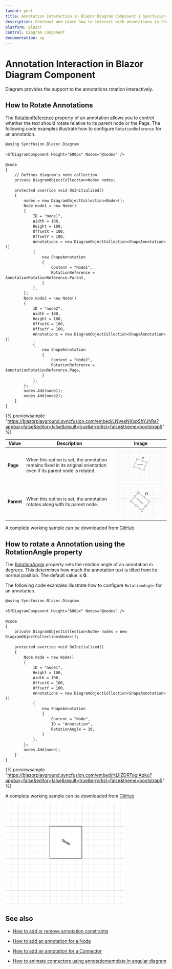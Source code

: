 ```yaml
---
layout: post
title: Annotation Interaction in Blazor Diagram Component | Syncfusion
description: Checkout and Learn how to interact with annotations in the Syncfusion Blazor Diagram component and much more details.
platform: Blazor
control: Diagram Component
documentation: ug
---
```


# Annotation Interaction in Blazor Diagram Component

Diagram provides the support to the annotations rotation interactively.

## How to Rotate Annotations
The [RotationReference](https://help.syncfusion.com/cr/blazor/Syncfusion.Blazor.Diagram.ShapeAnnotation.html#Syncfusion_Blazor_Diagram_ShapeAnnotation_RotationReference) property of an annotation allows you to control whether the text should rotate relative to its parent node or the Page. The following code examples illustrate how to configure `RotationReference` for an annotation.


```cshtml
@using Syncfusion.Blazor.Diagram

<SfDiagramComponent Height="600px" Nodes="@nodes" />

@code
{
    // Defines diagram's node collection.
    private DiagramObjectCollection<Node> nodes;

    protected override void OnInitialized()
    {
        nodes = new DiagramObjectCollection<Node>();
        Node node1 = new Node()
        {
            ID = "node1",
            Width = 100,
            Height = 100,
            OffsetX = 100,
            OffsetY = 100,
            Annotations = new DiagramObjectCollection<ShapeAnnotation>()
            {
                new ShapeAnnotation
                {
                    Content = "Node1",
                    RotationReference = AnnotationRotationReference.Parent,
                }
            },
        };
        Node node2 = new Node()
        {
            ID = "node2",
            Width = 100,
            Height = 100,
            OffsetX = 100,
            OffsetY = 100,
            Annotations = new DiagramObjectCollection<ShapeAnnotation>()
            {
                new ShapeAnnotation
                {
                    Content = "Node2",
                    RotationReference = AnnotationRotationReference.Page,
                }
            },
        };
        nodes.Add(node1);
        nodes.Add(node2);
    }
}
```
{% previewsample "https://blazorplayground.syncfusion.com/embed/LNVesNXxpShYJhRa?appbar=false&editor=false&result=true&errorlist=false&theme=bootstrap5" %}

 Value | Description | Image |
| -------- | -------- | -------- |
| **Page** | When this option is set, the annotation remains fixed in its original orientation even if its parent node is rotated. | ![Blazor Diagram RotationReference page](../images/rotationReferencePage.gif) |
| **Parent** | When this option is set, the annotation rotates along with its parent node. | ![Blazor Diagram RotationReference Parent](../images/rotationReferenceParent.gif) |


A complete working sample can be downloaded from [GitHub](https://github.com/SyncfusionExamples/Blazor-Diagram-Examples/tree/master/UG-Samples/Annotations/Interactions/RotationReference)

## How to rotate a Annotation using the RotationAngle property

The [RotationAngle](https://help.syncfusion.com/cr/blazor/Syncfusion.Blazor.Diagram.Annotation.html#Syncfusion_Blazor_Diagram_Annotation_RotationAngle) property sets the rotation angle of an annotation in degrees. This determines how much the annotation text is tilted from its normal position. The default value is **0**.

The following code examples illustrate how to configure `RotationAngle` for an annotation.

```cshtml
@using Syncfusion.Blazor.Diagram

<SfDiagramComponent Height="600px" Nodes="@nodes" />

@code
{
    private DiagramObjectCollection<Node> nodes = new DiagramObjectCollection<Node>();

    protected override void OnInitialized()
    {
        Node node = new Node()
        {
            ID = "node1",
            Height = 100,
            Width = 100,
            OffsetX = 100,
            OffsetY = 100,
            Annotations = new DiagramObjectCollection<ShapeAnnotation>()
            {
                new ShapeAnnotation
                {
                    Content = "Node",
                    ID = "Annotation",
                    RotationAngle = 30,
                }
            },
        };
        nodes.Add(node);
    }
}
```
{% previewsample "https://blazorplayground.syncfusion.com/embed/rtLIiZDRTogIAqku?appbar=false&editor=false&result=true&errorlist=false&theme=bootstrap5" %}

A complete working sample can be downloaded from [GitHub](https://github.com/SyncfusionExamples/Blazor-Diagram-Examples/tree/master/UG-Samples/Annotations/RotationAngleProperty)

![Annotation Rotation in Blazor Diagram](../images/RotationAngleAnnotation.png)

## See also

* [How to add or remove annotation constraints](../constraints#annotation-constraints)

* [How to add an annotation for a Node](./node-annotation)

* [How to add an annotation for a Connector](./connector-annotation)

* [How to animate connectors using annotationtemplate in angular diagram](https://support.syncfusion.com/kb/article/20265/how-to-animate-connectors-using-annotationtemplate-in-angular-diagram )
